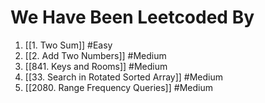 # We Have Been Leetcoded By

1. [[1. Two Sum]] #Easy 
2. [[2. Add Two Numbers]] #Medium 
3. [[841. Keys and Rooms]] #Medium 
4. [[33. Search in Rotated Sorted Array]] #Medium 
5. [[2080. Range Frequency Queries]] #Medium 

